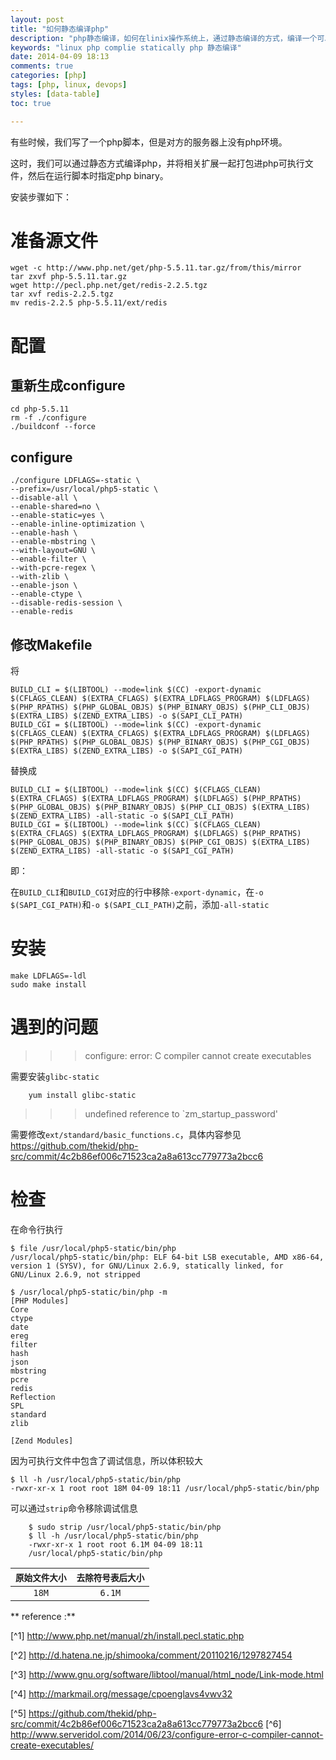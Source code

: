 ```yaml
---
layout: post
title: "如何静态编译php"
description: "php静态编译，如何在linix操作系统上，通过静态编译的方式，编译一个可以随意拷贝的php可执行文件。"
keywords: "linux php complie statically php 静态编译"
date: 2014-04-09 18:13
comments: true
categories: [php]
tags: [php, linux, devops]
styles: [data-table]
toc: true

---
```

有些时候，我们写了一个php脚本，但是对方的服务器上没有php环境。


这时，我们可以通过静态方式编译php，并将相关扩展一起打包进php可执行文件，然后在运行脚本时指定php binary。
<!-- more -->
安装步骤如下：

# 准备源文件 #

```
wget -c http://www.php.net/get/php-5.5.11.tar.gz/from/this/mirror
tar zxvf php-5.5.11.tar.gz
wget http://pecl.php.net/get/redis-2.2.5.tgz
tar xvf redis-2.2.5.tgz
mv redis-2.2.5 php-5.5.11/ext/redis
```

# 配置 #

## 重新生成configure ##

```
cd php-5.5.11
rm -f ./configure
./buildconf --force
```

## configure ##

```
./configure LDFLAGS=-static \
--prefix=/usr/local/php5-static \
--disable-all \
--enable-shared=no \
--enable-static=yes \
--enable-inline-optimization \
--enable-hash \
--enable-mbstring \
--with-layout=GNU \
--enable-filter \
--with-pcre-regex \
--with-zlib \
--enable-json \
--enable-ctype \
--disable-redis-session \
--enable-redis
```

## 修改Makefile ##

将
```
BUILD_CLI = $(LIBTOOL) --mode=link $(CC) -export-dynamic $(CFLAGS_CLEAN) $(EXTRA_CFLAGS) $(EXTRA_LDFLAGS_PROGRAM) $(LDFLAGS) $(PHP_RPATHS) $(PHP_GLOBAL_OBJS) $(PHP_BINARY_OBJS) $(PHP_CLI_OBJS) $(EXTRA_LIBS) $(ZEND_EXTRA_LIBS) -o $(SAPI_CLI_PATH)
BUILD_CGI = $(LIBTOOL) --mode=link $(CC) -export-dynamic $(CFLAGS_CLEAN) $(EXTRA_CFLAGS) $(EXTRA_LDFLAGS_PROGRAM) $(LDFLAGS) $(PHP_RPATHS) $(PHP_GLOBAL_OBJS) $(PHP_BINARY_OBJS) $(PHP_CGI_OBJS) $(EXTRA_LIBS) $(ZEND_EXTRA_LIBS) -o $(SAPI_CGI_PATH)
```
替换成
```
BUILD_CLI = $(LIBTOOL) --mode=link $(CC) $(CFLAGS_CLEAN) $(EXTRA_CFLAGS) $(EXTRA_LDFLAGS_PROGRAM) $(LDFLAGS) $(PHP_RPATHS) $(PHP_GLOBAL_OBJS) $(PHP_BINARY_OBJS) $(PHP_CLI_OBJS) $(EXTRA_LIBS) $(ZEND_EXTRA_LIBS) -all-static -o $(SAPI_CLI_PATH)
BUILD_CGI = $(LIBTOOL) --mode=link $(CC) $(CFLAGS_CLEAN) $(EXTRA_CFLAGS) $(EXTRA_LDFLAGS_PROGRAM) $(LDFLAGS) $(PHP_RPATHS) $(PHP_GLOBAL_OBJS) $(PHP_BINARY_OBJS) $(PHP_CGI_OBJS) $(EXTRA_LIBS) $(ZEND_EXTRA_LIBS) -all-static -o $(SAPI_CGI_PATH)
```
即：

在`BUILD_CLI`和`BUILD_CGI`对应的行中移除`-export-dynamic`，在`-o $(SAPI_CGI_PATH)`和`-o $(SAPI_CLI_PATH)`之前，添加`-all-static`

# 安装 #

```
make LDFLAGS=-ldl
sudo make install
```


# 遇到的问题 #

 >>> configure: error: C compiler cannot create executables

需要安装`glibc-static`
```
    yum install glibc-static
```
>>> undefined reference to `zm_startup_password'

需要修改`ext/standard/basic_functions.c`，具体内容参见 https://github.com/thekid/php-src/commit/4c2b86ef006c71523ca2a8a613cc779773a2bcc6


# 检查 #

在命令行执行

    $ file /usr/local/php5-static/bin/php
    /usr/local/php5-static/bin/php: ELF 64-bit LSB executable, AMD x86-64, version 1 (SYSV), for GNU/Linux 2.6.9, statically linked, for GNU/Linux 2.6.9, not stripped

    $ /usr/local/php5-static/bin/php -m
    [PHP Modules]
    Core
    ctype
    date
    ereg
    filter
    hash
    json
    mbstring
    pcre
    redis
    Reflection
    SPL
    standard
    zlib

    [Zend Modules]

因为可执行文件中包含了调试信息，所以体积较大

    $ ll -h /usr/local/php5-static/bin/php
    -rwxr-xr-x 1 root root 18M 04-09 18:11 /usr/local/php5-static/bin/php

可以通过`strip`命令移除调试信息
```
    $ sudo strip /usr/local/php5-static/bin/php
    $ ll -h /usr/local/php5-static/bin/php
    -rwxr-xr-x 1 root root 6.1M 04-09 18:11
    /usr/local/php5-static/bin/php
```

| `原始文件大小` | `去除符号表后大小` |
|:-----:|:----------:|
|`18M`| `6.1M`|


** reference :**

[^1] http://www.php.net/manual/zh/install.pecl.static.php

[^2] http://d.hatena.ne.jp/shimooka/comment/20110216/1297827454

[^3] http://www.gnu.org/software/libtool/manual/html_node/Link-mode.html

[^4] http://markmail.org/message/cpoenglavs4vwv32

[^5] https://github.com/thekid/php-src/commit/4c2b86ef006c71523ca2a8a613cc779773a2bcc6
[^6] http://www.serveridol.com/2014/06/23/configure-error-c-compiler-cannot-create-executables/
